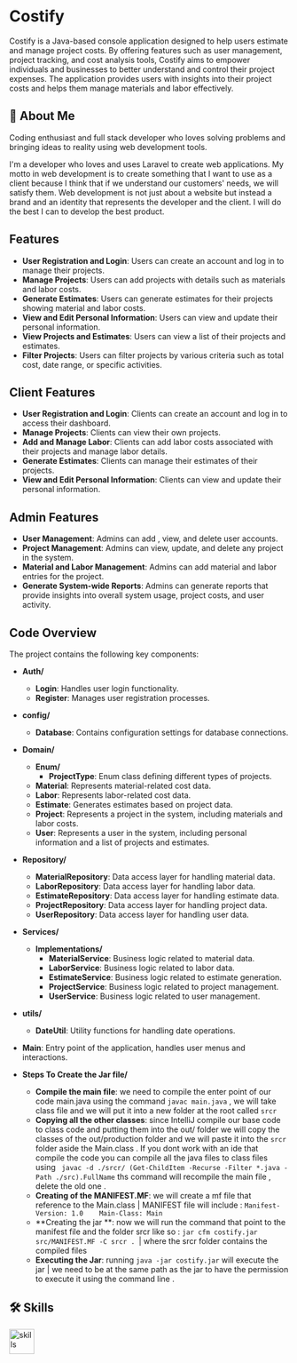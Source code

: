 # Costify

Costify is a Java-based console application designed to help users estimate and manage project costs. By offering features such as user management, project tracking, and cost analysis tools, Costify aims to empower individuals and businesses to better understand and control their project expenses. The application provides users with insights into their project costs and helps them manage materials and labor effectively.

## 🚀 About Me
Coding enthusiast and full stack developer who loves solving problems and bringing ideas to reality using web development tools.

I'm a developer who loves and uses Laravel to create web applications. My motto in web development is to create something that I want to use as a client because I think that if we understand our customers' needs, we will satisfy them. Web development is not just about a website but instead a brand and an identity that represents the developer and the client. I will do the best I can to develop the best product.

## Features

- **User Registration and Login**: Users can create an account and log in to manage their projects.
- **Manage Projects**: Users can add projects with details such as materials and labor costs.
- **Generate Estimates**: Users can generate estimates for their projects showing material and labor costs.
- **View and Edit Personal Information**: Users can view and update their personal information.
- **View Projects and Estimates**: Users can view a list of their projects and estimates.
- **Filter Projects**: Users can filter projects by various criteria such as total cost, date range, or specific activities.

## Client Features

- **User Registration and Login**: Clients can create an account and log in to access their dashboard.
- **Manage Projects**: Clients can  view their own projects.
- **Add and Manage Labor**: Clients can add labor costs associated with their projects and manage labor details.
- **Generate Estimates**: Clients can manage their estimates of their projects.
- **View and Edit Personal Information**: Clients can view and update their personal information.

## Admin Features

- **User Management**: Admins can add , view, and delete user accounts.
- **Project Management**: Admins can view, update, and delete any project in the system.
- **Material and Labor Management**: Admins can add  material and labor entries for the project.
- **Generate System-wide Reports**: Admins can generate reports that provide insights into overall system usage, project costs, and user activity.

## Code Overview

The project contains the following key components:

- **Auth/**
  - **Login**: Handles user login functionality.
  - **Register**: Manages user registration processes.

- **config/**
  - **Database**: Contains configuration settings for database connections.

- **Domain/**
  - **Enum/**
    - **ProjectType**: Enum class defining different types of projects.
  - **Material**: Represents material-related cost data.
  - **Labor**: Represents labor-related cost data.
  - **Estimate**: Generates estimates based on project data.
  - **Project**: Represents a project in the system, including materials and labor costs.
  - **User**: Represents a user in the system, including personal information and a list of projects and estimates.

- **Repository/**
  - **MaterialRepository**: Data access layer for handling material data.
  - **LaborRepository**: Data access layer for handling labor data.
  - **EstimateRepository**: Data access layer for handling estimate data.
  - **ProjectRepository**: Data access layer for handling project data.
  - **UserRepository**: Data access layer for handling user data.

- **Services/**
  - **Implementations/**
    - **MaterialService**: Business logic related to material data.
    - **LaborService**: Business logic related to labor data.
    - **EstimateService**: Business logic related to estimate generation.
    - **ProjectService**: Business logic related to project management.
    - **UserService**: Business logic related to user management.

- **utils/**
  - **DateUtil**: Utility functions for handling date operations.

- **Main**: Entry point of the application, handles user menus and interactions.

- **Steps To Create the Jar file/**
    - **Compile the main file**: we need to compile the enter point of our code main.java using the command ```javac main.java``` , we will take class file and we will put it into a new folder at the root called ```srcr```
    - **Copying all the other classes**: since IntelliJ compile our base code to class code and putting them into the out/ folder we will copy the classes of the out/production folder and we will paste it into the ```srcr``` folder aside the Main.class . If you dont work with an ide that compile the code you can compile all the java files to class files using ``` javac -d ./srcr/ (Get-ChildItem -Recurse -Filter *.java -Path ./src).FullName``` ths command will recompile the main file , delete the old one .
    - **Creating of the MANIFEST.MF**: we will create a mf file that reference to the Main.class | MANIFEST file will include : ```Manifest-Version: 1.0   
      Main-Class: Main  ```
    - **Creating the jar **:  now we will run the command that point to the manifest file and the folder srcr like so : ```jar cfm costify.jar src/MANIFEST.MF -C srcr . ```| where the srcr folder contains the compiled files
    - **Executing the Jar**: running ```java -jar costify.jar``` will execute the jar | we need to be at the same path as the jar to have the permission to execute it using the command line .

## 🛠 Skills
<p>
    <img src="https://skillicons.dev/icons?i=git,idea,java" height="45" alt="skills"  />
</p>
